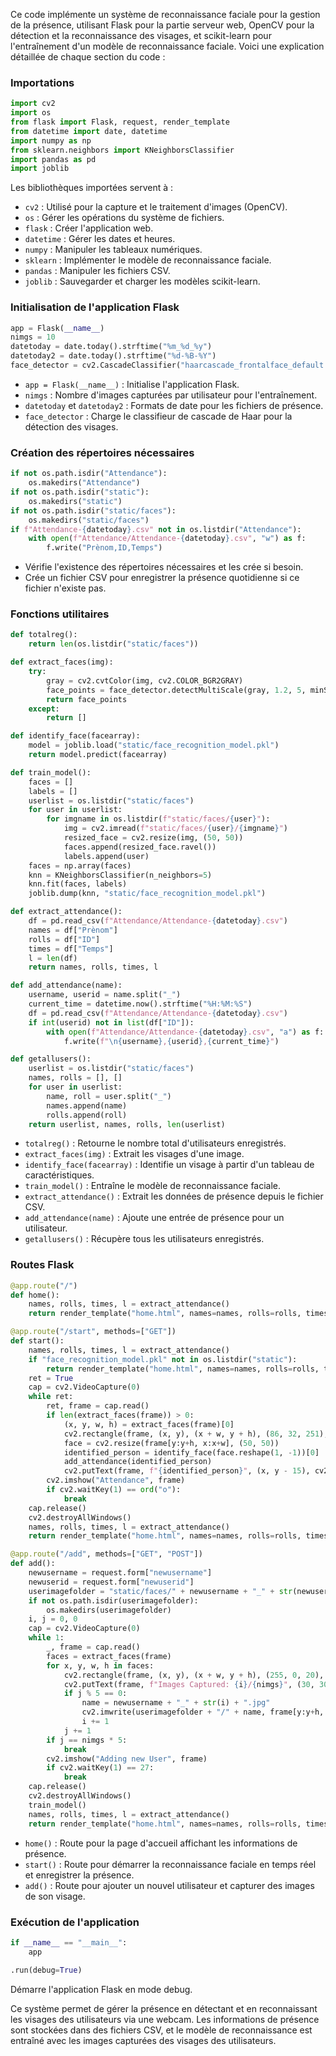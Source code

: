 Ce code implémente un système de reconnaissance faciale pour la gestion de la présence, utilisant Flask pour la partie serveur web, OpenCV pour la détection et la reconnaissance des visages, et scikit-learn pour l'entraînement d'un modèle de reconnaissance faciale. Voici une explication détaillée de chaque section du code :

### Importations
```python
import cv2
import os
from flask import Flask, request, render_template
from datetime import date, datetime
import numpy as np
from sklearn.neighbors import KNeighborsClassifier
import pandas as pd
import joblib
```
Les bibliothèques importées servent à :
- `cv2` : Utilisé pour la capture et le traitement d'images (OpenCV).
- `os` : Gérer les opérations du système de fichiers.
- `flask` : Créer l'application web.
- `datetime` : Gérer les dates et heures.
- `numpy` : Manipuler les tableaux numériques.
- `sklearn` : Implémenter le modèle de reconnaissance faciale.
- `pandas` : Manipuler les fichiers CSV.
- `joblib` : Sauvegarder et charger les modèles scikit-learn.

### Initialisation de l'application Flask
```python
app = Flask(__name__)
nimgs = 10
datetoday = date.today().strftime("%m_%d_%y")
datetoday2 = date.today().strftime("%d-%B-%Y")
face_detector = cv2.CascadeClassifier("haarcascade_frontalface_default.xml")
```
- `app = Flask(__name__)` : Initialise l'application Flask.
- `nimgs` : Nombre d'images capturées par utilisateur pour l'entraînement.
- `datetoday` et `datetoday2` : Formats de date pour les fichiers de présence.
- `face_detector` : Charge le classifieur de cascade de Haar pour la détection des visages.

### Création des répertoires nécessaires
```python
if not os.path.isdir("Attendance"):
    os.makedirs("Attendance")
if not os.path.isdir("static"):
    os.makedirs("static")
if not os.path.isdir("static/faces"):
    os.makedirs("static/faces")
if f"Attendance-{datetoday}.csv" not in os.listdir("Attendance"):
    with open(f"Attendance/Attendance-{datetoday}.csv", "w") as f:
        f.write("Prènom,ID,Temps")
```
- Vérifie l'existence des répertoires nécessaires et les crée si besoin.
- Crée un fichier CSV pour enregistrer la présence quotidienne si ce fichier n'existe pas.

### Fonctions utilitaires
```python
def totalreg():
    return len(os.listdir("static/faces"))

def extract_faces(img):
    try:
        gray = cv2.cvtColor(img, cv2.COLOR_BGR2GRAY)
        face_points = face_detector.detectMultiScale(gray, 1.2, 5, minSize=(20, 20))
        return face_points
    except:
        return []

def identify_face(facearray):
    model = joblib.load("static/face_recognition_model.pkl")
    return model.predict(facearray)

def train_model():
    faces = []
    labels = []
    userlist = os.listdir("static/faces")
    for user in userlist:
        for imgname in os.listdir(f"static/faces/{user}"):
            img = cv2.imread(f"static/faces/{user}/{imgname}")
            resized_face = cv2.resize(img, (50, 50))
            faces.append(resized_face.ravel())
            labels.append(user)
    faces = np.array(faces)
    knn = KNeighborsClassifier(n_neighbors=5)
    knn.fit(faces, labels)
    joblib.dump(knn, "static/face_recognition_model.pkl")

def extract_attendance():
    df = pd.read_csv(f"Attendance/Attendance-{datetoday}.csv")
    names = df["Prènom"]
    rolls = df["ID"]
    times = df["Temps"]
    l = len(df)
    return names, rolls, times, l

def add_attendance(name):
    username, userid = name.split("_")
    current_time = datetime.now().strftime("%H:%M:%S")
    df = pd.read_csv(f"Attendance/Attendance-{datetoday}.csv")
    if int(userid) not in list(df["ID"]):
        with open(f"Attendance/Attendance-{datetoday}.csv", "a") as f:
            f.write(f"\n{username},{userid},{current_time}")

def getallusers():
    userlist = os.listdir("static/faces")
    names, rolls = [], []
    for user in userlist:
        name, roll = user.split("_")
        names.append(name)
        rolls.append(roll)
    return userlist, names, rolls, len(userlist)
```
- `totalreg()` : Retourne le nombre total d'utilisateurs enregistrés.
- `extract_faces(img)` : Extrait les visages d'une image.
- `identify_face(facearray)` : Identifie un visage à partir d'un tableau de caractéristiques.
- `train_model()` : Entraîne le modèle de reconnaissance faciale.
- `extract_attendance()` : Extrait les données de présence depuis le fichier CSV.
- `add_attendance(name)` : Ajoute une entrée de présence pour un utilisateur.
- `getallusers()` : Récupère tous les utilisateurs enregistrés.

### Routes Flask
```python
@app.route("/")
def home():
    names, rolls, times, l = extract_attendance()
    return render_template("home.html", names=names, rolls=rolls, times=times, l=l, totalreg=totalreg(), datetoday2=datetoday2)

@app.route("/start", methods=["GET"])
def start():
    names, rolls, times, l = extract_attendance()
    if "face_recognition_model.pkl" not in os.listdir("static"):
        return render_template("home.html", names=names, rolls=rolls, times=times, l=l, totalreg=totalreg(), datetoday2=datetoday2, mess="Il n'y a pas de modèle entraîné dans le dossier statique. Veuillez ajouter un nouveau visage pour continuer.")
    ret = True
    cap = cv2.VideoCapture(0)
    while ret:
        ret, frame = cap.read()
        if len(extract_faces(frame)) > 0:
            (x, y, w, h) = extract_faces(frame)[0]
            cv2.rectangle(frame, (x, y), (x + w, y + h), (86, 32, 251), 1)
            face = cv2.resize(frame[y:y+h, x:x+w], (50, 50))
            identified_person = identify_face(face.reshape(1, -1))[0]
            add_attendance(identified_person)
            cv2.putText(frame, f"{identified_person}", (x, y - 15), cv2.FONT_HERSHEY_COMPLEX, 1, (255, 255, 255), 1)
        cv2.imshow("Attendance", frame)
        if cv2.waitKey(1) == ord("o"):
            break
    cap.release()
    cv2.destroyAllWindows()
    names, rolls, times, l = extract_attendance()
    return render_template("home.html", names=names, rolls=rolls, times=times, l=l, totalreg=totalreg(), datetoday2=datetoday2)

@app.route("/add", methods=["GET", "POST"])
def add():
    newusername = request.form["newusername"]
    newuserid = request.form["newuserid"]
    userimagefolder = "static/faces/" + newusername + "_" + str(newuserid)
    if not os.path.isdir(userimagefolder):
        os.makedirs(userimagefolder)
    i, j = 0, 0
    cap = cv2.VideoCapture(0)
    while 1:
        _, frame = cap.read()
        faces = extract_faces(frame)
        for x, y, w, h in faces:
            cv2.rectangle(frame, (x, y), (x + w, y + h), (255, 0, 20), 2)
            cv2.putText(frame, f"Images Captured: {i}/{nimgs}", (30, 30), cv2.FONT_HERSHEY_SIMPLEX, 1, (255, 0, 20), 2, cv2.LINE_AA)
            if j % 5 == 0:
                name = newusername + "_" + str(i) + ".jpg"
                cv2.imwrite(userimagefolder + "/" + name, frame[y:y+h, x:x+w])
                i += 1
            j += 1
        if j == nimgs * 5:
            break
        cv2.imshow("Adding new User", frame)
        if cv2.waitKey(1) == 27:
            break
    cap.release()
    cv2.destroyAllWindows()
    train_model()
    names, rolls, times, l = extract_attendance()
    return render_template("home.html", names=names, rolls=rolls, times=times, l=l, totalreg=totalreg(), datetoday2=datetoday2)
```
- `home()` : Route pour la page d'accueil affichant les informations de présence.
- `start()` : Route pour démarrer la reconnaissance faciale en temps réel et enregistrer la présence.
- `add()` : Route pour ajouter un nouvel utilisateur et capturer des images de son visage.

### Exécution de l'application
```python
if __name__ == "__main__":
    app

.run(debug=True)
```
Démarre l'application Flask en mode debug.

Ce système permet de gérer la présence en détectant et en reconnaissant les visages des utilisateurs via une webcam. Les informations de présence sont stockées dans des fichiers CSV, et le modèle de reconnaissance est entraîné avec les images capturées des visages des utilisateurs.